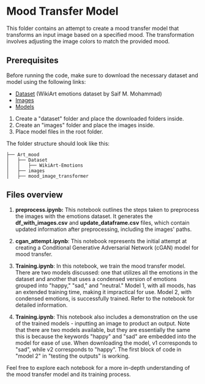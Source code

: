 # Mood Transfer Model
This folder contains an attempt to create a mood transfer model that transforms an input image based on a specified mood. The transformation involves adjusting the image colors to match the provided mood.

## Prerequisites
Before running the code, make sure to download the necessary dataset and model using the following links:
- [Dataset](https://saifmohammad.com/WebDocs/WikiArt-Emotions.zip) (WikiArt emotions dataset by Saif M. Mohammad)
- [Images](https://drive.google.com/drive/folders/1DujMn8_J0jGEflBFwEItTVX0lRLTtExa?usp=sharing)
- [Models](https://drive.google.com/file/d/180HV2lNu-m8PK_LBW-4uX5xXtA4uqWBn/view?usp=drive_link)

1. Create a "dataset" folder and place the downloaded folders inside. 
2. Create an "images" folder and place the images inside. 
3. Place model files in the root folder.

The folder structure should look like this:
```
├── Art_mood
│   ├── Dataset
│   │   ├── WikiArt-Emotions
│   ├── images
│   ├── mood_image_transformer
```

## Files overview
1. **preprocess.ipynb:** This notebook outlines the steps taken to preprocess the images with the emotions dataset. It generates the **df_with_images.csv** and **update_dataframe.csv** files, which contain updated information after preprocessing, including the images' paths.

2. **cgan_attempt.ipynb**: This notebook represents the initial attempt at creating a Conditional Generative Adversarial Network (cGAN) model for mood transfer.

3. **Training.ipynb**: In this notebook, we train the mood transfer model. There are two models discussed: one that utilizes all the emotions in the dataset and another that uses a condensed version of emotions grouped into "happy," "sad," and "neutral." Model 1, with all moods, has an extended training time, making it impractical for use. Model 2, with condensed emotions, is successfully trained. Refer to the notebook for detailed information.

4. **Training.ipynb**: This notebook also includes a demonstration on the use of the trained models - inputting an image to product an output. Note that there are two models available, but they are essentially the same this is because the keywords "happy" and "sad" are embedded into the model for ease of use. When downloading the model, v1 corresponds to "sad", while v2 corresponds to "happy". The first block of code in "model 2" in "testing the outputs" is working.

Feel free to explore each notebook for a more in-depth understanding of the mood transfer model and its training process.